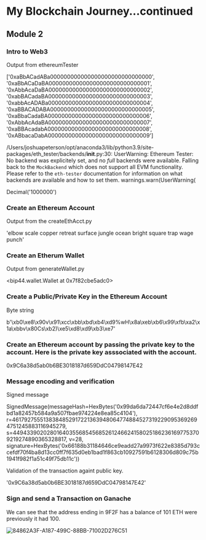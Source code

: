 # My Blockchain Journey...continued


## Module 2

### Intro to Web3

Output from ethereumTester

['0xaBbACadABa000000000000000000000000000000', 
'0xaBbACaDaBA000000000000000000000000000001', 
'0xAbbAcaDaBA000000000000000000000000000002', 
'0xabBACadaBA000000000000000000000000000003', 
'0xabbAcADABa000000000000000000000000000004', 
'0xaBBACADABA000000000000000000000000000005', 
'0xaBbaCadaBA000000000000000000000000000006', 
'0xAbbAcAdaBA000000000000000000000000000007', 
'0xaBBAcadabA000000000000000000000000000008', 
'0xABbacaDabA000000000000000000000000000009']

/Users/joshuapeterson/opt/anaconda3/lib/python3.9/site-packages/eth_tester/backends/__init__.py:30: UserWarning: Ethereum Tester: No backend was explicitely set, and no *full* backends were available.  Falling back to the `MockBackend` which does not support all EVM functionality.  Please refer to the `eth-tester` documentation for information on what backends are available and how to set them.
  warnings.warn(UserWarning(

Decimal('1000000')

### Create an Ethereum Account

Output from the createEthAcct.py

'elbow scale copper retreat surface jungle ocean bright square trap wage punch'

### Create an Etherum Wallet

Output from generateWallet.py

<bip44.wallet.Wallet at 0x7f82cbe5adc0>

### Create a Public/Private Key in the Ethereum Account

Byte string

b'\xb0\xe8\x90v\x91\xcc\xbb\xbd\xb4\xd9%wH\x8a\xeb\xb6\x99\xfb\xa2\x1a\xbbv\x80Cs\xb2)\xe5\xd8\xd9\xb3\xe7'

### Create an Ethereum account by passing the private key to the account.  Here is the private key asssociated with the account.

0x9C6a38d5ab0b6BE3018187d659DdC04798147E42

### Message encoding and verification

Signed message

SignedMessage(messageHash=HexBytes('0x99da6da72447cf6e4e2d8ddfbd1a82457b584a9a507fbae974224e8ea85c4104'), r=46179275551383848529172213639480647748845273192290953692694751245883116945279, s=44943390202801640355685456852612466241580251862361697753709219274890365328817, v=28, signature=HexBytes('0x66188b31184646ce9eadd27a9973f622e8385d793ccefdf70f4ba8d13cc0ff7f635d0eb1bad1f863cb10927591b6128306d809c75b1941f982f1a51c49f75db11c'))

Validation of the transaction againt public key.

'0x9C6a38d5ab0b6BE3018187d659DdC04798147E42'

### Sign and send a Transaction on Ganache

We can see that the address ending in 9F2F has a balance of 101 ETH were previously it had 100.

![84862A3F-A187-499C-88BB-71002D276C51](https://user-images.githubusercontent.com/16564975/209882900-e512d74f-3aae-4ac5-b060-0f21480ab181.jpeg)


